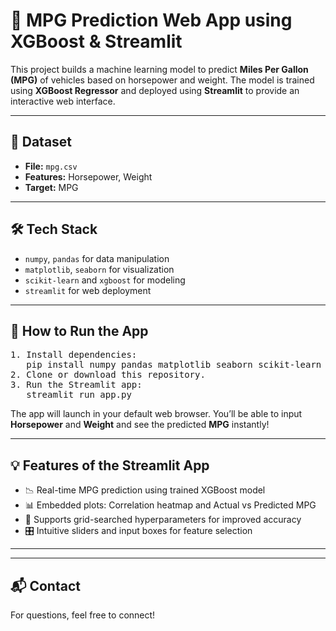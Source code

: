 <h1>🚗 MPG Prediction Web App using XGBoost & Streamlit</h1>

<p>This project builds a machine learning model to predict <strong>Miles Per Gallon (MPG)</strong> of vehicles based on horsepower and weight. The model is trained using <strong>XGBoost Regressor</strong> and deployed using <strong>Streamlit</strong> to provide an interactive web interface.</p>

<hr>

<h2>📁 Dataset</h2>
<ul>
  <li><strong>File:</strong> <code>mpg.csv</code></li>
  <li><strong>Features:</strong> Horsepower, Weight</li>
  <li><strong>Target:</strong> MPG</li>
</ul>

<hr>

<h2>🛠️ Tech Stack</h2>
<ul>
  <li><code>numpy</code>, <code>pandas</code> for data manipulation</li>
  <li><code>matplotlib</code>, <code>seaborn</code> for visualization</li>
  <li><code>scikit-learn</code> and <code>xgboost</code> for modeling</li>
  <li><code>streamlit</code> for web deployment</li>
</ul>

<hr>

<h2>🚀 How to Run the App</h2>
<pre>
1. Install dependencies:
   pip install numpy pandas matplotlib seaborn scikit-learn xgboost streamlit
2. Clone or download this repository.
3. Run the Streamlit app:
   streamlit run app.py
</pre>

<p>The app will launch in your default web browser. You’ll be able to input <strong>Horsepower</strong> and <strong>Weight</strong> and see the predicted <strong>MPG</strong> instantly!</p>

<hr>

<h2>💡 Features of the Streamlit App</h2>
<ul>
  <li>📉 Real-time MPG prediction using trained XGBoost model</li>
  <li>📊 Embedded plots: Correlation heatmap and Actual vs Predicted MPG</li>
  <li>🧪 Supports grid-searched hyperparameters for improved accuracy</li>
  <li>🎛️ Intuitive sliders and input boxes for feature selection</li>
</ul>

<hr>

<hr>

<h2>📬 Contact</h2>
<p>For questions, feel free to connect!</p>

</body>
</html>
